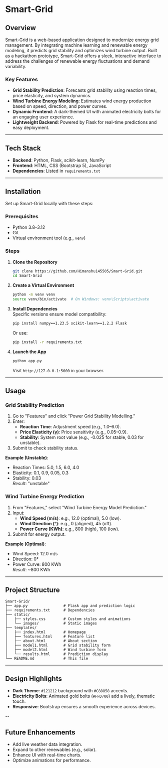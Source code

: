 # Smart-Grid

## Overview

Smart-Grid is a web-based application designed to modernize energy grid management. By integrating machine learning and renewable energy modeling, it predicts grid stability and optimizes wind turbine output. Built as a hackathon prototype, Smart-Grid offers a sleek, interactive interface to address the challenges of renewable energy fluctuations and demand variability.

### Key Features
- **Grid Stability Prediction**: Forecasts grid stability using reaction times, price elasticity, and system dynamics.
- **Wind Turbine Energy Modeling**: Estimates wind energy production based on speed, direction, and power curves.
- **Dynamic Frontend**: A dark-themed UI with animated electricity bolts for an engaging user experience.
- **Lightweight Backend**: Powered by Flask for real-time predictions and easy deployment.

---

## Tech Stack

- **Backend**: Python, Flask, scikit-learn, NumPy
- **Frontend**: HTML, CSS (Bootstrap 5), JavaScript
- **Dependencies**: Listed in `requirements.txt`

---

## Installation

Set up Smart-Grid locally with these steps:

### Prerequisites
- Python 3.8–3.12
- Git
- Virtual environment tool (e.g., `venv`)

### Steps
1. **Clone the Repository**  
   ```bash
   git clone https://github.com/Himanshu145505/Smart-Grid.git
   cd Smart-Grid
   ```

2. **Create a Virtual Environment**  
   ```bash
   python -m venv venv
   source venv/bin/activate  # On Windows: venv\Scripts\activate
   ```

3. **Install Dependencies**  
   Specific versions ensure model compatibility:
   ```bash
   pip install numpy==1.23.5 scikit-learn==1.2.2 Flask
   ```
   Or use:
   ```bash
   pip install -r requirements.txt
   ```

4. **Launch the App**  
   ```bash
   python app.py
   ```
   Visit `http://127.0.0.1:5000` in your browser.

---

## Usage

### Grid Stability Prediction
1. Go to "Features" and click "Power Grid Stability Modelling."
2. Enter:
   - **Reaction Time**: Adjustment speed (e.g., 1.0–6.0).
   - **Price Elasticity (γ)**: Price sensitivity (e.g., 0.05–0.9).
   - **Stability**: System root value (e.g., -0.025 for stable, 0.03 for unstable).
3. Submit to check stability status.

**Example (Unstable)**:
- Reaction Times: 5.0, 1.5, 6.0, 4.0
- Elasticity: 0.1, 0.9, 0.05, 0.3
- Stability: 0.03  
*Result*: "unstable"

### Wind Turbine Energy Prediction
1. From "Features," select "Wind Turbine Energy Model Prediction."
2. Input:
   - **Wind Speed (m/s)**: e.g., 12.0 (optimal), 5.0 (low).
   - **Wind Direction (°)**: e.g., 0 (aligned), 45 (off).
   - **Power Curve (KWh)**: e.g., 800 (high), 100 (low).
3. Submit for energy output.

**Example (Optimal)**:
- Wind Speed: 12.0 m/s
- Direction: 0°
- Power Curve: 800 KWh  
*Result*: ~800 KWh

---

## Project Structure

```
Smart-Grid/
├── app.py                # Flask app and prediction logic
├── requirements.txt      # Dependencies
├── static/
│   ├── styles.css        # Custom styles and animations
│   └── images/           # Static images
├── templates/
│   ├── index.html        # Homepage
│   ├── features.html     # Feature list
│   ├── about.html        # About section
│   ├── model1.html       # Grid stability form
│   ├── model2.html       # Wind turbine form
│   └── results.html      # Prediction display
└── README.md             # This file
```

---

## Design Highlights
- **Dark Theme**: `#121212` background with `#C88858` accents.
- **Electricity Bolts**: Animated gold bolts (`#FFD700`) add a lively, thematic touch.
- **Responsive**: Bootstrap ensures a smooth experience across devices.

--

## Future Enhancements
- Add live weather data integration.
- Expand to other renewables (e.g., solar).
- Enhance UI with real-time charts.
- Optimize animations for performance.